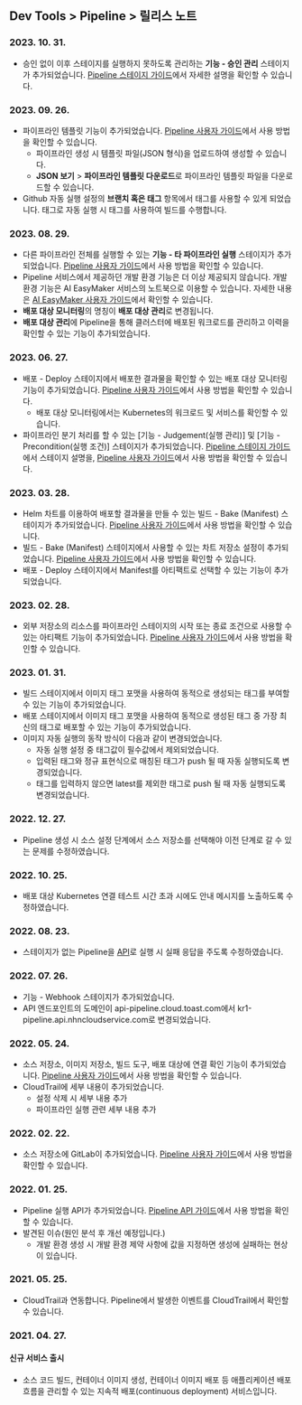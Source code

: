 ## Dev Tools > Pipeline > 릴리스 노트

### 2023. 10. 31.
* 승인 없이 이후 스테이지를 실행하지 못하도록 관리하는 **기능 - 승인 관리** 스테이지가 추가되었습니다. [Pipeline 스테이지 가이드](/Dev%20Tools/Pipeline/ko/stage-guide/#-)에서 자세한 설명을 확인할 수 있습니다.

### 2023. 09. 26.
* 파이프라인 템플릿 기능이 추가되었습니다. [Pipeline 사용자 가이드](/Dev%20Tools/Pipeline/ko/pipeline-management/#_1)에서 사용 방법을 확인할 수 있습니다.
    * 파이프라인 생성 시 템플릿 파일(JSON 형식)을 업로드하여 생성할 수 있습니다.
    * **JSON 보기** > **파이프라인 템플릿 다운로드**로 파이프라인 템플릿 파일을 다운로드할 수 있습니다.
* Github 자동 실행 설정의 **브랜치 혹은 태그** 항목에서 태그를 사용할 수 있게 되었습니다. 태그로 자동 실행 시 태그를 사용하여 빌드를 수행합니다.

### 2023. 08. 29.
* 다른 파이프라인 전체를 실행할 수 있는 **기능 - 타 파이프라인 실행** 스테이지가 추가되었습니다. [Pipeline 사용자 가이드](/Dev%20Tools/Pipeline/ko/stage-guide/#_4)에서 사용 방법을 확인할 수 있습니다.
* Pipeline 서비스에서 제공하던 개발 환경 기능은 더 이상 제공되지 않습니다. 개발 환경 기능은 AI EasyMaker 서비스의 노트북으로 이용할 수 있습니다. 자세한 내용은 [AI EasyMaker 사용자 가이드](https://docs.nhncloud.com/ko/Machine%20Learning/AI%20EasyMaker/ko/console-guide/#_2)에서 확인할 수 있습니다.
* **배포 대상 모니터링**의 명칭이 **배포 대상 관리**로 변경됩니다.
* **배포 대상 관리**에 Pipeline을 통해 클러스터에 배포된 워크로드를 관리하고 이력을 확인할 수 있는 기능이 추가되었습니다.

### 2023. 06. 27.
* 배포 - Deploy 스테이지에서 배포한 결과물을 확인할 수 있는 배포 대상 모니터링 기능이 추가되었습니다. [Pipeline 사용자 가이드](/Dev%20Tools/Pipeline/ko/deploy-target-monitoring)에서 사용 방법을 확인할 수 있습니다.
    * 배포 대상 모니터링에서는 Kubernetes의 워크로드 및 서비스를 확인할 수 있습니다.
* 파이프라인 분기 처리를 할 수 있는 [기능 - Judgement(실행 관리)] 및 [기능 - Precondition(실행 조건)] 스테이지가 추가되었습니다. [Pipeline 스테이지 가이드](/Dev%20Tools/Pipeline/ko/stage-guide/#-judgement)에서 스테이지 설명을, [Pipeline 사용자 가이드](/Dev%20Tools/Pipeline/ko/pipeline-management/#_15)에서 사용 방법을 확인할 수 있습니다.

### 2023. 03. 28.
* Helm 차트를 이용하여 배포할 결과물을 만들 수 있는 빌드 - Bake (Manifest) 스테이지가 추가되었습니다. [Pipeline 사용자 가이드](/Dev%20Tools/Pipeline/ko/stage-guide/#-bake-manifest)에서 사용 방법을 확인할 수 있습니다.
* 빌드 - Bake (Manifest) 스테이지에서 사용할 수 있는 차트 저장소 설정이 추가되었습니다. [Pipeline 사용자 가이드](/Dev%20Tools/Pipeline/ko/environment-config/#_6)에서 사용 방법을 확인할 수 있습니다.
* 배포 - Deploy 스테이지에서 Manifest를 아티팩트로 선택할 수 있는 기능이 추가되었습니다.

### 2023. 02. 28.
* 외부 저장소의 리소스를 파이프라인 스테이지의 시작 또는 종료 조건으로 사용할 수 있는 아티팩트 기능이 추가되었습니다. [Pipeline 사용자 가이드](/Dev%20Tools/Pipeline/ko/pipeline-management/#_1)에서 사용 방법을 확인할 수 있습니다.

### 2023. 01. 31.
* 빌드 스테이지에서 이미지 태그 포맷을 사용하여 동적으로 생성되는 태그를 부여할 수 있는 기능이 추가되었습니다.
* 배포 스테이지에서 이미지 태그 포맷을 사용하여 동적으로 생성된 태그 중 가장 최신의 태그로 배포할 수 있는 기능이 추가되었습니다.
* 이미지 자동 실행의 동작 방식이 다음과 같이 변경되었습니다.
    * 자동 실행 설정 중 태그값이 필수값에서 제외되었습니다.
    * 입력된 태그와 정규 표현식으로 매칭된 태그가 push 될 때 자동 실행되도록 변경되었습니다.  
    * 태그를 입력하지 않으면 latest를 제외한 태그로 push 될 때 자동 실행되도록 변경되었습니다.

### 2022. 12. 27.
* Pipeline 생성 시 소스 설정 단계에서 소스 저장소를 선택해야 이전 단계로 갈 수 있는 문제를 수정하였습니다.

### 2022. 10. 25.
* 배포 대상 Kubernetes 연결 테스트 시간 초과 시에도 안내 메시지를 노출하도록 수정하였습니다.

### 2022. 08. 23.
* 스테이지가 없는 Pipeline을 [API](/Dev%20Tools/Pipeline/ko/api-guide/#pipeline)로 실행 시 실패 응답을 주도록 수정하였습니다.

### 2022. 07. 26.
* 기능 - Webhook 스테이지가 추가되었습니다.
* API 엔드포인트의 도메인이 api-pipeline.cloud.toast.com에서 kr1-pipeline.api.nhncloudservice.com로 변경되었습니다.

### 2022. 05. 24.
* 소스 저장소, 이미지 저장소, 빌드 도구, 배포 대상에 연결 확인 기능이 추가되었습니다. [Pipeline 사용자 가이드](/Dev%20Tools/Pipeline/ko/environment-config)에서 사용 방법을 확인할 수 있습니다. 
* CloudTrail에 세부 내용이 추가되었습니다.
    * 설정 삭제 시 세부 내용 추가
    * 파이프라인 실행 관련 세부 내용 추가

### 2022. 02. 22.
* 소스 저장소에 GitLab이 추가되었습니다. [Pipeline 사용자 가이드](/Dev%20Tools/Pipeline/ko/environment-config/#_2)에서 사용 방법을 확인할 수 있습니다.

### 2022. 01. 25.
* Pipeline 실행 API가 추가되었습니다. [Pipeline API 가이드](/Dev%20Tools/Pipeline/ko/api-guide/#pipeline)에서 사용 방법을 확인할 수 있습니다.
* 발견된 이슈(원인 분석 후 개선 예정입니다.)
    * 개발 환경 생성 시 개발 환경 제약 사항에 값을 지정하면 생성에 실패하는 현상이 있습니다.

### 2021. 05. 25.
* CloudTrail과 연동합니다. Pipeline에서 발생한 이벤트를 CloudTrail에서 확인할 수 있습니다.

### 2021. 04. 27.

#### 신규 서비스 출시
* 소스 코드 빌드, 컨테이너 이미지 생성, 컨테이너 이미지 배포 등 애플리케이션 배포 흐름을 관리할 수 있는 지속적 배포(continuous deployment) 서비스입니다.
